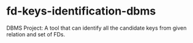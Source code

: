 # fd-keys-identification-dbms
DBMS Project: A tool that can identify all the candidate keys from given relation and set of FDs.
